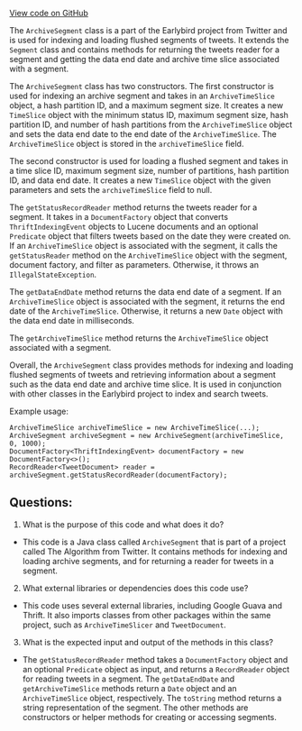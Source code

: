 [View code on GitHub](https://github.com/misbahsy/the-algorithm/src/java/com/twitter/search/earlybird/archive/ArchiveSegment.java)

The `ArchiveSegment` class is a part of the Earlybird project from Twitter and is used for indexing and loading flushed segments of tweets. It extends the `Segment` class and contains methods for returning the tweets reader for a segment and getting the data end date and archive time slice associated with a segment.

The `ArchiveSegment` class has two constructors. The first constructor is used for indexing an archive segment and takes in an `ArchiveTimeSlice` object, a hash partition ID, and a maximum segment size. It creates a new `TimeSlice` object with the minimum status ID, maximum segment size, hash partition ID, and number of hash partitions from the `ArchiveTimeSlice` object and sets the data end date to the end date of the `ArchiveTimeSlice`. The `ArchiveTimeSlice` object is stored in the `archiveTimeSlice` field.

The second constructor is used for loading a flushed segment and takes in a time slice ID, maximum segment size, number of partitions, hash partition ID, and data end date. It creates a new `TimeSlice` object with the given parameters and sets the `archiveTimeSlice` field to null.

The `getStatusRecordReader` method returns the tweets reader for a segment. It takes in a `DocumentFactory` object that converts `ThriftIndexingEvent` objects to Lucene documents and an optional `Predicate` object that filters tweets based on the date they were created on. If an `ArchiveTimeSlice` object is associated with the segment, it calls the `getStatusReader` method on the `ArchiveTimeSlice` object with the segment, document factory, and filter as parameters. Otherwise, it throws an `IllegalStateException`.

The `getDataEndDate` method returns the data end date of a segment. If an `ArchiveTimeSlice` object is associated with the segment, it returns the end date of the `ArchiveTimeSlice`. Otherwise, it returns a new `Date` object with the data end date in milliseconds.

The `getArchiveTimeSlice` method returns the `ArchiveTimeSlice` object associated with a segment.

Overall, the `ArchiveSegment` class provides methods for indexing and loading flushed segments of tweets and retrieving information about a segment such as the data end date and archive time slice. It is used in conjunction with other classes in the Earlybird project to index and search tweets. 

Example usage:

```
ArchiveTimeSlice archiveTimeSlice = new ArchiveTimeSlice(...);
ArchiveSegment archiveSegment = new ArchiveSegment(archiveTimeSlice, 0, 1000);
DocumentFactory<ThriftIndexingEvent> documentFactory = new DocumentFactory<>();
RecordReader<TweetDocument> reader = archiveSegment.getStatusRecordReader(documentFactory);
```
## Questions: 
 1. What is the purpose of this code and what does it do?
- This code is a Java class called `ArchiveSegment` that is part of a project called The Algorithm from Twitter. It contains methods for indexing and loading archive segments, and for returning a reader for tweets in a segment.

2. What external libraries or dependencies does this code use?
- This code uses several external libraries, including Google Guava and Thrift. It also imports classes from other packages within the same project, such as `ArchiveTimeSlicer` and `TweetDocument`.

3. What is the expected input and output of the methods in this class?
- The `getStatusRecordReader` method takes a `DocumentFactory` object and an optional `Predicate` object as input, and returns a `RecordReader` object for reading tweets in a segment. The `getDataEndDate` and `getArchiveTimeSlice` methods return a `Date` object and an `ArchiveTimeSlice` object, respectively. The `toString` method returns a string representation of the segment. The other methods are constructors or helper methods for creating or accessing segments.